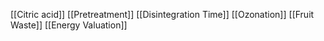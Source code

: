 [[Citric acid]]
[[Pretreatment]]
[[Disintegration Time]]
[[Ozonation]]
[[Fruit Waste]]
[[Energy Valuation]]
